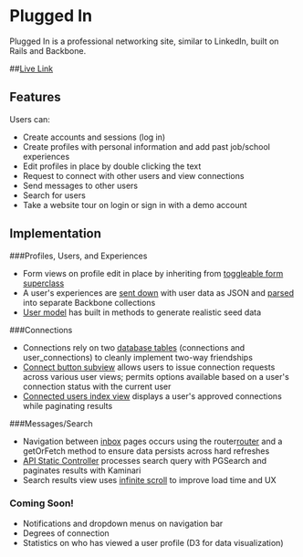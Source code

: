 # Plugged In

Plugged In is a professional networking site, similar to LinkedIn, built on Rails and Backbone.

##<a href="http://www.plugged-in.io" target="_blank">Live Link</a>

## Features

Users can:
- Create accounts and sessions (log in)
- Create profiles with personal information and add past job/school experiences
- Edit profiles in place by double clicking the text
- Request to connect with other users and view connections
- Send messages to other users
- Search for users
- Take a website tour on login or sign in with a demo account

## Implementation
###Profiles, Users, and Experiences
- Form views on profile edit in place by inheriting from [toggleable form superclass][toggleable]
- A user's experiences are [sent down][user-jbuilder] with user data as JSON and [parsed][user-parse] into separate Backbone collections
- [User model][user-model] has built in methods to generate realistic seed data

###Connections
- Connections rely on two [database tables][schema] (connections and user_connections) to cleanly implement two-way friendships
- [Connect button subview][connect-button] allows users to issue connection requests across various user views; permits options available based on a user's connection status with the current user
- [Connected users index view][connected-users-index] displays a user's approved connections while paginating results

###Messages/Search
- Navigation between [inbox][inbox-view] pages occurs using the router[router] and a getOrFetch method to ensure data persists across hard refreshes
- [API Static Controller][search_controller] processes search query with PGSearch and paginates results with Kaminari
- Search results view uses [infinite scroll][search-results] to improve load time and UX

### Coming Soon!
- Notifications and dropdown menus on navigation bar
- Degrees of connection
- Statistics on who has viewed a user profile (D3 for data visualization)

[user-jbuilder]: ./app/views/api/users/show.json.jbuilder
[user-model]: ./app/models/user.rb
[user-parse]: ./app/assets/javascripts/models/user.js
[toggleable]: ./app/assets/javascripts/utils/toggleable_form.js
[connect-button]: ./app/assets/javascripts/views/connect_button.js
[schema]: ./db/schema.rb
[connected-users-index]: ./app/assets/javascripts/views/connected_users_index.js
[inbox-view]: ./app/assets/javascripts/views/inbox_show.js
[router]: ./app/assets/javascripts/routers/router.js
[search-results]: ./app/assets/javascripts/views/users/composite/user_search.js
[search_controller]: ./app/controllers/api/static_controller.rb
